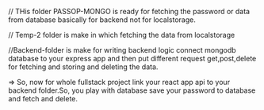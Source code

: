 // THis folder PASSOP-MONGO is ready for fetching the password or data from database basically for backend not for localstorage. 

// Temp-2 folder is make in which fetching the data from localstorage 

//Backend-folder is make for writing backend logic connect mongodb database to your express app and then put different request get,post,delete for fetching and storing and deleting the data.


=> So, now for whole fullstack project link your react app api to your backend folder.So, you play with database save your password to database and fetch and delete.